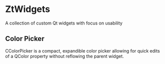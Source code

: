 # ZtWidgets
A collection of custom Qt widgets with focus on usability

## Color Picker
CColorPicker is a compact, expandible color picker allowing for quick edits of a QColor property without reflowing the parent widget.
